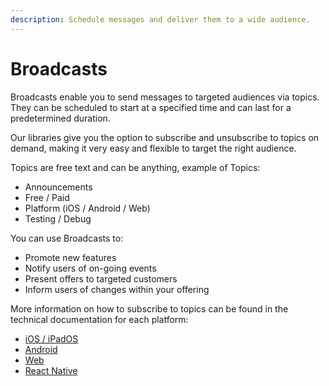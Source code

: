 ```yaml
---
description: Schedule messages and deliver them to a wide audience.
---
```


# Broadcasts

Broadcasts enable you to send messages to targeted audiences via topics. They can be scheduled to start at a specified time and can last for a predetermined duration.

Our libraries give you the option to subscribe and unsubscribe to topics on demand, making it very easy and flexible to target the right audience.

Topics are free text and can be anything, example of Topics:

* Announcements
* Free / Paid
* Platform (iOS / Android / Web)
* Testing / Debug

You can use Broadcasts to:

* Promote new features
* Notify users of on-going events
* Present offers to targeted customers
* Inform users of changes within your offering

More information on how to subscribe to topics can be found in the technical documentation for each platform:

* [iOS / iPadOS](https://gitlab.com/bourbonltd/gist-apple/-/tree/master)
* [Android](https://gitlab.com/bourbonltd/gist-android)
* [Web](libraries/web.md)
* [React Native](libraries/react-native.md)

